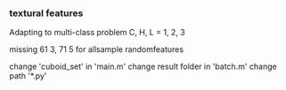 ### textural features
Adapting to multi-class problem
C, H, L = 1, 2, 3

missing 61 3, 71 5 for allsample randomfeatures

change 'cuboid_set' in 'main.m'
change result folder in 'batch.m'
change path '*.py'
